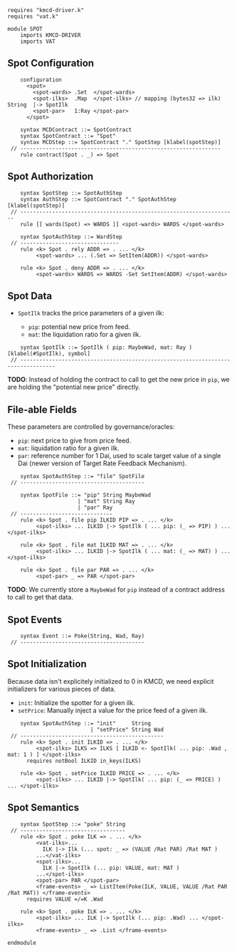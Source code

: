 ```k
requires "kmcd-driver.k"
requires "vat.k"

module SPOT
    imports KMCD-DRIVER
    imports VAT
```

Spot Configuration
------------------

```k
    configuration
      <spot>
        <spot-wards> .Set  </spot-wards>
        <spot-ilks>  .Map  </spot-ilks> // mapping (bytes32 => ilk)  String  |-> SpotIlk
        <spot-par>   1:Ray </spot-par>
      </spot>
```

```k
    syntax MCDContract ::= SpotContract
    syntax SpotContract ::= "Spot"
    syntax MCDStep ::= SpotContract "." SpotStep [klabel(spotStep)]
 // ---------------------------------------------------------------
    rule contract(Spot . _) => Spot
```

Spot Authorization
------------------

```k
    syntax SpotStep ::= SpotAuthStep
    syntax AuthStep ::= SpotContract "." SpotAuthStep [klabel(spotStep)]
 // --------------------------------------------------------------------
    rule [[ wards(Spot) => WARDS ]] <spot-wards> WARDS </spot-wards>

    syntax SpotAuthStep ::= WardStep
 // -------------------------------
    rule <k> Spot . rely ADDR => . ... </k>
         <spot-wards> ... (.Set => SetItem(ADDR)) </spot-wards>

    rule <k> Spot . deny ADDR => . ... </k>
         <spot-wards> WARDS => WARDS -Set SetItem(ADDR) </spot-wards>
```

Spot Data
---------

-   `SpotIlk` tracks the price parameters of a given ilk:

    -   `pip`: potential new price from feed.
    -   `mat`: the liquidation ratio for a given ilk.

```k
    syntax SpotIlk ::= SpotIlk ( pip: MaybeWad, mat: Ray ) [klabel(#SpotIlk), symbol]
 // ---------------------------------------------------------------------------------
```

**TODO**: Instead of holding the contract to call to get the new price in `pip`, we are holding the "potential new price" directly.

File-able Fields
----------------

These parameters are controlled by governance/oracles:

-   `pip`: next price to give from price feed.
-   `mat`: liquidation ratio for a given ilk.
-   `par`: reference number for 1 Dai, used to scale target value of a single Dai (newer version of Target Rate Feedback Mechanism).

```k
    syntax SpotAuthStep ::= "file" SpotFile
 // ---------------------------------------

    syntax SpotFile ::= "pip" String MaybeWad
                      | "mat" String Ray
                      | "par" Ray
 // -----------------------------
    rule <k> Spot . file pip ILKID PIP => . ... </k>
         <spot-ilks> ... ILKID |-> SpotIlk ( ... pip: (_ => PIP) ) ... </spot-ilks>

    rule <k> Spot . file mat ILKID MAT => . ... </k>
         <spot-ilks> ... ILKID |-> SpotIlk ( ... mat: (_ => MAT) ) ... </spot-ilks>

    rule <k> Spot . file par PAR => . ... </k>
         <spot-par> _ => PAR </spot-par>
```

**TODO**: We currently store a `MaybeWad` for `pip` instead of a contract address to call to get that data.

Spot Events
-----------

```k
    syntax Event ::= Poke(String, Wad, Ray)
 // ---------------------------------------
```

Spot Initialization
-------------------

Because data isn't explicitely initialized to 0 in KMCD, we need explicit initializers for various pieces of data.

-   `init`: Initialize the spotter for a given ilk.
-   `setPrice`: Manually inject a value for the price feed of a given ilk.

```k
    syntax SpotAuthStep ::= "init"     String
                          | "setPrice" String Wad
 // ---------------------------------------------
    rule <k> Spot . init ILKID => . ... </k>
         <spot-ilks> ILKS => ILKS [ ILKID <- SpotIlk( ... pip: .Wad , mat: 1 ) ] </spot-ilks>
      requires notBool ILKID in_keys(ILKS)

    rule <k> Spot . setPrice ILKID PRICE => . ... </k>
         <spot-ilks> ... ILKID |-> SpotIlk( ... pip: (_ => PRICE) ) ... </spot-ilks>
```

Spot Semantics
--------------

```k
    syntax SpotStep ::= "poke" String
 // ---------------------------------
    rule <k> Spot . poke ILK => . ... </k>
         <vat-ilks>...
           ILK |-> Ilk (... spot: _ => (VALUE /Rat PAR) /Rat MAT )
         ...</vat-ilks>
         <spot-ilks>...
           ILK |-> SpotIlk (... pip: VALUE, mat: MAT )
         ...</spot-ilks>
         <spot-par> PAR </spot-par>
         <frame-events> _ => ListItem(Poke(ILK, VALUE, VALUE /Rat PAR /Rat MAT)) </frame-events>
      requires VALUE =/=K .Wad

    rule <k> Spot . poke ILK => . ... </k>
         <spot-ilks> ... ILK |-> SpotIlk (... pip: .Wad) ... </spot-ilks>
         <frame-events> _ => .List </frame-events>
```

```k
endmodule
```
